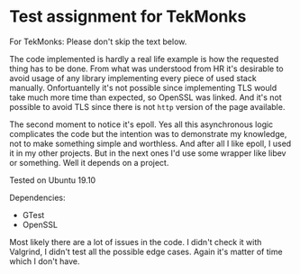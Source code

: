 Test assignment for TekMonks
======

For TekMonks: Please don't skip the text below.

The code implemented is hardly a real life example is how the requested thing has to be done. From what was understood from HR it's desirable to avoid usage of any library implementing every piece of used stack manually. Onfortuantelly it's not possible since implementing TLS would take much more time than expected, so OpenSSL was linked. And it's not possible to avoid TLS since there is not `http` version of the page available.

The second moment to notice it's epoll. Yes all this asynchronous logic complicates the code but the intention was to demonstrate my knowledge, not to make something simple and worthless. And after all I like epoll, I used it in my other projects. But in the next ones I'd use some wrapper like libev or something. Well it depends on a project.

Tested on Ubuntu 19.10

Dependencies:

 * GTest
 * OpenSSL

Most likely there are a lot of issues in the code.  I didn't check it with Valgrind, I didn't test all the possible edge cases. Again it's matter of time which I don't have.
